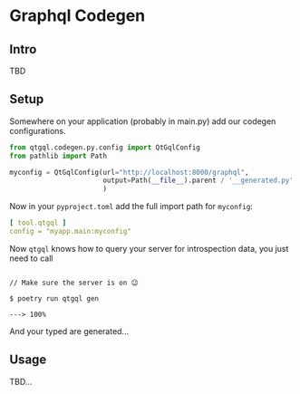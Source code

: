 # Graphql Codegen

## Intro

TBD

## Setup
Somewhere on your application (probably in main.py)
add our codegen configurations. 
```python
from qtgql.codegen.py.config import QtGqlConfig
from pathlib import Path

myconfig = QtGqlConfig(url="http://localhost:8000/graphql",
                       output=Path(__file__).parent / '__generated.py'
                       )
```
Now in your `pyproject.toml` add the full import path
for `myconfig`:

```yaml
[ tool.qtgql ]
config = "myapp.main:myconfig"
```
Now `qtgql` knows how to query your server for 
introspection data, you just need to call

<div class="termy">

```console

// Make sure the server is on 😉

$ poetry run qtgql gen

---> 100%
```

</div>

And your typed are generated...

## Usage

TBD...


